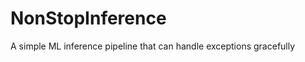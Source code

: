 NonStopInference
==============================

A simple ML inference pipeline that can handle exceptions gracefully
